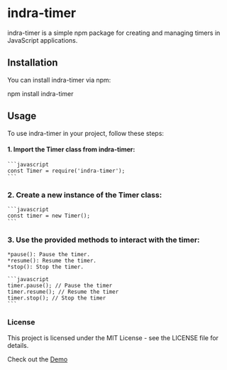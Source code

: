 # indra-timer

indra-timer is a simple npm package for creating and managing timers in JavaScript applications.

## Installation

You can install indra-timer via npm:

npm install indra-timer

## Usage

To use indra-timer in your project, follow these steps:

#### 1. Import the Timer class from indra-timer:

    ```javascript
    const Timer = require('indra-timer');
    ```

### 2. Create a new instance of the Timer class:

    ```javascript
    const timer = new Timer();
    ```

### 3. Use the provided methods to interact with the timer:
```
*pause(): Pause the timer.
*resume(): Resume the timer.
*stop(): Stop the timer.
```

    ```javascript
    timer.pause(); // Pause the timer
    timer.resume(); // Resume the timer
    timer.stop(); // Stop the timer
    ```

### License
This project is licensed under the MIT License - see the LICENSE file for details.

Check out the [Demo](https://codesandbox.io/p/github/indranilmondal901/indra-timer-package-guide/main?import=true&embed=1&layout=%257B%2522sidebarPanel%2522%253A%2522EXPLORER%2522%252C%2522rootPanelGroup%2522%253A%257B%2522direction%2522%253A%2522horizontal%2522%252C%2522contentType%2522%253A%2522UNKNOWN%2522%252C%2522type%2522%253A%2522PANEL_GROUP%2522%252C%2522id%2522%253A%2522ROOT_LAYOUT%2522%252C%2522panels%2522%253A%255B%257B%2522type%2522%253A%2522PANEL_GROUP%2522%252C%2522contentType%2522%253A%2522UNKNOWN%2522%252C%2522direction%2522%253A%2522vertical%2522%252C%2522id%2522%253A%2522cltopuavs0006356h6k21yoi3%2522%252C%2522sizes%2522%253A%255B60%252C40%255D%252C%2522panels%2522%253A%255B%257B%2522type%2522%253A%2522PANEL_GROUP%2522%252C%2522contentType%2522%253A%2522EDITOR%2522%252C%2522direction%2522%253A%2522horizontal%2522%252C%2522id%2522%253A%2522EDITOR%2522%252C%2522panels%2522%253A%255B%257B%2522type%2522)


